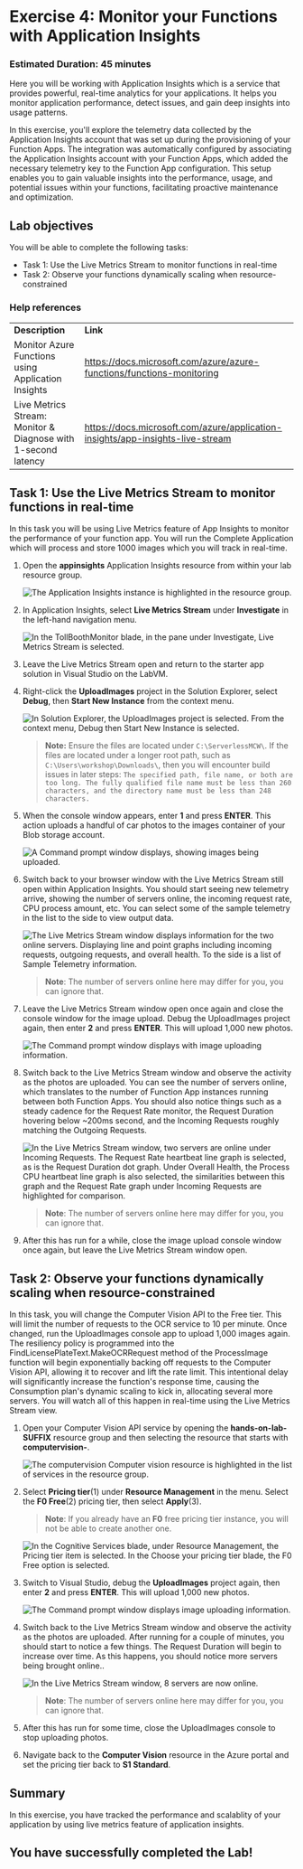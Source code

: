 # Exercise 4: Monitor your Functions with Application Insights

### Estimated Duration: 45 minutes

Here you will be working with Application Insights which is a service that provides powerful, real-time analytics for your applications. It helps you monitor application performance, detect issues, and gain deep insights into usage patterns.

In this exercise, you'll explore the telemetry data collected by the Application Insights account that was set up during the provisioning of your Function Apps. The integration was automatically configured by associating the Application Insights account with your Function Apps, which added the necessary telemetry key to the Function App configuration. This setup enables you to gain valuable insights into the performance, usage, and potential issues within your functions, facilitating proactive maintenance and optimization.

## Lab objectives

You will be able to complete the following tasks:

- Task 1: Use the Live Metrics Stream to monitor functions in real-time
- Task 2: Observe your functions dynamically scaling when resource-constrained

### Help references

|                 |          |
| --------------- | -------- |
| **Description** | **Link** |
| Monitor Azure Functions using Application Insights | <https://docs.microsoft.com/azure/azure-functions/functions-monitoring> |
| Live Metrics Stream: Monitor & Diagnose with 1-second latency | <https://docs.microsoft.com/azure/application-insights/app-insights-live-stream> |

## Task 1: Use the Live Metrics Stream to monitor functions in real-time

In this task you will be using Live Metrics feature of App Insights to monitor the performance of your function app. You will run the Complete Application which will process and store 1000 images which you will track in real-time.

1. Open the **appinsights** Application Insights resource from within your lab resource group.

   ![The Application Insights instance is highlighted in the resource group.](media/resource-group-application-insights.png "Application Insights")

1. In Application Insights, select **Live Metrics Stream** under **Investigate** in the left-hand navigation menu.

   ![In the TollBoothMonitor blade, in the pane under Investigate, Live Metrics Stream is selected. ](media/live-metrics-link.png 'TollBoothMonitor blade')
1. Leave the Live Metrics Stream open and return to the starter app solution in Visual Studio on the LabVM.

1. Right-click the **UploadImages** project in the Solution Explorer, select **Debug**, then **Start New Instance** from the context menu.

   ![In Solution Explorer, the UploadImages project is selected. From the context menu, Debug then Start New Instance is selected.](media/vs-debug-uploadimages.png 'Solution Explorer')

   >**Note:** Ensure the files are located under `C:\ServerlessMCW\`. If the files are located under a longer root path, such as `C:\Users\workshop\Downloads\`, then you will encounter build issues in later steps: `The specified path, file name, or both are too long. The fully qualified file name must be less than 260 characters, and the directory name must be less than 248 characters.`

1. When the console window appears, enter **1** and press **ENTER**. This action uploads a handful of car photos to the images container of your Blob storage account.

   ![A Command prompt window displays, showing images being uploaded.](media/image69.png 'Command prompt window')

1. Switch back to your browser window with the Live Metrics Stream still open within Application Insights. You should start seeing new telemetry arrive, showing the number of servers online, the incoming request rate, CPU process amount, etc. You can select some of the sample telemetry in the list to the side to view output data.

   ![The Live Metrics Stream window displays information for the two online servers. Displaying line and point graphs including incoming requests, outgoing requests, and overall health. To the side is a list of Sample Telemetry information. ](media/image70.png 'Live Metrics Stream window')
   
   >**Note**: The number of servers online here may differ for you, you can ignore that.

1. Leave the Live Metrics Stream window open once again and close the console window for the image upload. Debug the UploadImages project again, then enter **2** and press **ENTER**. This will upload 1,000 new photos.

   ![The Command prompt window displays with image uploading information.](media/image71.png 'Command prompt window')

1. Switch back to the Live Metrics Stream window and observe the activity as the photos are uploaded. You can see the number of servers online, which translates to the number of Function App instances running between both Function Apps. You should also notice things such as a steady cadence for the Request Rate monitor, the Request Duration hovering below \~200ms second, and the Incoming Requests roughly matching the Outgoing Requests.

   ![In the Live Metrics Stream window, two servers are online under Incoming Requests. The Request Rate heartbeat line graph is selected, as is the Request Duration dot graph. Under Overall Health, the Process CPU heartbeat line graph is also selected, the similarities between this graph and the Request Rate graph under Incoming Requests are highlighted for comparison.](media/image72.png 'Live Metrics Stream window')

   >**Note**: The number of servers online here may differ for you, you can ignore that.

1. After this has run for a while, close the image upload console window once again, but leave the Live Metrics Stream window open.

## Task 2: Observe your functions dynamically scaling when resource-constrained

In this task, you will change the Computer Vision API to the Free tier. This will limit the number of requests to the OCR service to 10 per minute. Once changed, run the UploadImages console app to upload 1,000 images again. The resiliency policy is programmed into the FindLicensePlateText.MakeOCRRequest method of the ProcessImage function will begin exponentially backing off requests to the Computer Vision API, allowing it to recover and lift the rate limit. This intentional delay will significantly increase the function's response time, causing the Consumption plan's dynamic scaling to kick in, allocating several more servers. You will watch all of this happen in real-time using the Live Metrics Stream view.

1. Open your Computer Vision API service by opening the **hands-on-lab-SUFFIX** resource group and then selecting the resource that starts with **computervision-**.

   ![The computervision Computer vision resource is highlighted in the list of services in the resource group.](media/resource-group-computer-vision-resource.png "Resource group")

1. Select **Pricing tier**(1) under **Resource Management** in the menu. Select the **F0 Free**(2) pricing tier, then select **Apply**(3).

   > **Note**: If you already have an **F0** free pricing tier instance, you will not be able to create another one.

   ![In the Cognitive Services blade, under Resource Management, the Pricing tier item is selected. In the Choose your pricing tier blade, the F0 Free option is selected.](media/computervision-pricing-tier.png 'Choose your pricing tier blade')

1. Switch to Visual Studio, debug the **UploadImages** project again, then enter **2** and press **ENTER**. This will upload 1,000 new photos.

   ![The Command prompt window displays image uploading information.](media/image71.png 'Command Prompt window')

1. Switch back to the Live Metrics Stream window and observe the activity as the photos are uploaded. After running for a couple of minutes, you should start to notice a few things. The Request Duration will begin to increase over time. As this happens, you should notice more servers being brought online..

   ![In the Live Metrics Stream window, 8 servers are now online.](media2/updated14.png 'Live Metrics Stream window')

   >**Note**: The number of servers online here may differ for you, you can ignore that.

1. After this has run for some time, close the UploadImages console to stop uploading photos.

1. Navigate back to the **Computer Vision** resource in the Azure portal and set the pricing tier back to **S1 Standard**.

## Summary

In this exercise, you have tracked the performance and scalablity of your application by using live metrics feature of application insights.

## You have successfully completed the Lab!
